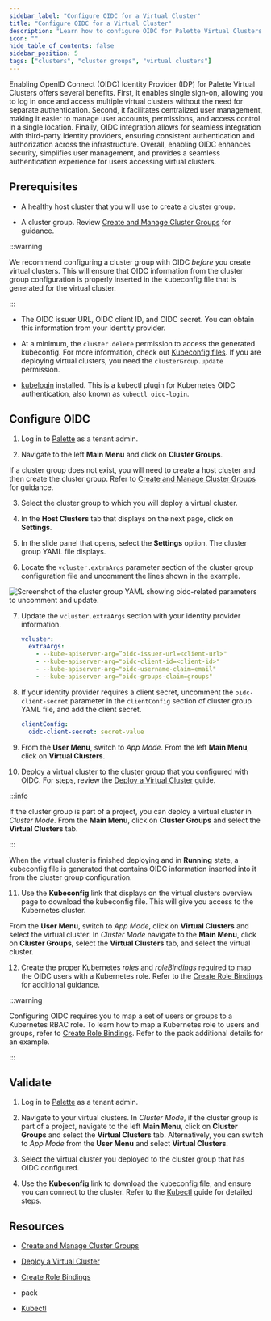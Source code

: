 ```yaml
---
sidebar_label: "Configure OIDC for a Virtual Cluster"
title: "Configure OIDC for a Virtual Cluster"
description: "Learn how to configure OIDC for Palette Virtual Clusters."
icon: ""
hide_table_of_contents: false
sidebar_position: 5
tags: ["clusters", "cluster groups", "virtual clusters"]
---
```


Enabling OpenID Connect (OIDC) Identity Provider (IDP) for Palette Virtual Clusters offers several benefits. First, it
enables single sign-on, allowing you to log in once and access multiple virtual clusters without the need for separate
authentication. Second, it facilitates centralized user management, making it easier to manage user accounts,
permissions, and access control in a single location. Finally, OIDC integration allows for seamless integration with
third-party identity providers, ensuring consistent authentication and authorization across the infrastructure. Overall,
enabling OIDC enhances security, simplifies user management, and provides a seamless authentication experience for users
accessing virtual clusters.

## Prerequisites

- A healthy host cluster that you will use to create a cluster group.

- A cluster group. Review [Create and Manage Cluster Groups](../../clusters/cluster-groups/create-cluster-group.md) for
  guidance.

:::warning

We recommend configuring a cluster group with OIDC _before_ you create virtual clusters. This will ensure that OIDC
information from the cluster group configuration is properly inserted in the kubeconfig file that is generated for the
virtual cluster.

:::

- The OIDC issuer URL, OIDC client ID, and OIDC secret. You can obtain this information from your identity provider.

- At a minimum, the `cluster.delete` permission to access the generated kubeconfig. For more information, check out
  [Kubeconfig files](../cluster-management/kubeconfig.md#kubeconfig-files). If you are deploying virtual clusters, you
  need the `clusterGroup.update` permission.

- [kubelogin](https://github.com/int128/kubelogin) installed. This is a kubectl plugin for Kubernetes OIDC
  authentication, also known as `kubectl oidc-login`.

## Configure OIDC

1. Log in to [Palette](https://console.spectrocloud.com) as a tenant admin.

2. Navigate to the left **Main Menu** and click on **Cluster Groups**.

If a cluster group does not exist, you will need to create a host cluster and then create the cluster group. Refer to
[Create and Manage Cluster Groups](../../clusters/cluster-groups/create-cluster-group.md) for guidance.

3. Select the cluster group to which you will deploy a virtual cluster.

4. In the **Host Clusters** tab that displays on the next page, click on **Settings**.

5. In the slide panel that opens, select the **Settings** option. The cluster group YAML file displays.

6. Locate the `vcluster.extraArgs` parameter section of the cluster group configuration file and uncomment the lines
   shown in the example.

![Screenshot of the cluster group YAML showing oidc-related parameters to uncomment and update.](/clusters_palette-virtual-clusters_configure-vcluster-oidc.webp)

7. Update the `vcluster.extraArgs` section with your identity provider information.

   ```yaml
   vcluster:
     extraArgs:
       - --kube-apiserver-arg=”oidc-issuer-url=<client-url>"
       - --kube-apiserver-arg="oidc-client-id=<client-id>"
       - --kube-apiserver-arg="oidc-username-claim=email"
       - --kube-apiserver-arg="oidc-groups-claim=groups"
   ```

8. If your identity provider requires a client secret, uncomment the `oidc-client-secret` parameter in the
   `clientConfig` section of cluster group YAML file, and add the client secret.

   ```yaml
   clientConfig:
     oidc-client-secret: secret-value
   ```

9. From the **User Menu**, switch to _App Mode_. From the left **Main Menu**, click on **Virtual Clusters**.

10. Deploy a virtual cluster to the cluster group that you configured with OIDC. For steps, review the
    [Deploy a Virtual Cluster](../palette-virtual-clusters/deploy-virtual-cluster.md#deploy-a-virtual-cluster) guide.

:::info

If the cluster group is part of a project, you can deploy a virtual cluster in _Cluster Mode_. From the **Main Menu**,
click on **Cluster Groups** and select the **Virtual Clusters** tab.

:::

When the virtual cluster is finished deploying and in **Running** state, a kubeconfig file is generated that contains
OIDC information inserted into it from the cluster group configuration.

11. Use the **Kubeconfig** link that displays on the virtual clusters overview page to download the kubeconfig file.
    This will give you access to the Kubernetes cluster.

From the **User Menu**, switch to _App Mode_, click on **Virtual Clusters** and select the virtual cluster. In _Cluster
Mode_ navigate to the **Main Menu**, click on **Cluster Groups**, select the **Virtual Clusters** tab, and select the
virtual cluster.

12. Create the proper Kubernetes _roles_ and _roleBindings_ required to map the OIDC users with a Kubernetes role. Refer
    to the [Create Role Bindings](../cluster-management/cluster-rbac.md#create-role-bindings) for additional guidance.

<!-- prettier-ignore-start -->

:::warning

Configuring OIDC requires you to map a set of users or groups to a Kubernetes RBAC role. To learn how to map a
Kubernetes role to users and groups, refer to
[Create Role Bindings](../cluster-management/cluster-rbac.md#create-role-bindings). Refer to the
<VersionedLink text="Palette eXtended Kubernetes (PXK)" url="/integrations/packs/?pack=kubernetes&tab=custom" /> pack additional details for an example.

:::

<!-- prettier-ignore-end -->

## Validate

1. Log in to [Palette](https://console.spectrocloud.com) as a tenant admin.

2. Navigate to your virtual clusters. In _Cluster Mode_, if the cluster group is part of a project, navigate to the left
   **Main Menu**, click on **Cluster Groups** and select the **Virtual Clusters** tab. Alternatively, you can switch to
   _App Mode_ from the **User Menu** and select **Virtual Clusters**.

3. Select the virtual cluster you deployed to the cluster group that has OIDC configured.

4. Use the **Kubeconfig** link to download the kubeconfig file, and ensure you can connect to the cluster. Refer to the
   [Kubectl](../cluster-management/palette-webctl.md) guide for detailed steps.

## Resources

- [Create and Manage Cluster Groups](../../clusters/cluster-groups/create-cluster-group.md)

- [Deploy a Virtual Cluster](../palette-virtual-clusters/deploy-virtual-cluster.md#deploy-a-virtual-cluster)

- [Create Role Bindings](../cluster-management/cluster-rbac.md#create-role-bindings)

<!-- prettier-ignore-start -->

- <VersionedLink text="Palette eXtended Kubernetes (PXK)" url="/integrations/packs/?pack=kubernetes" /> pack

<!-- prettier-ignore-end -->

- [Kubectl](../cluster-management/palette-webctl.md)
